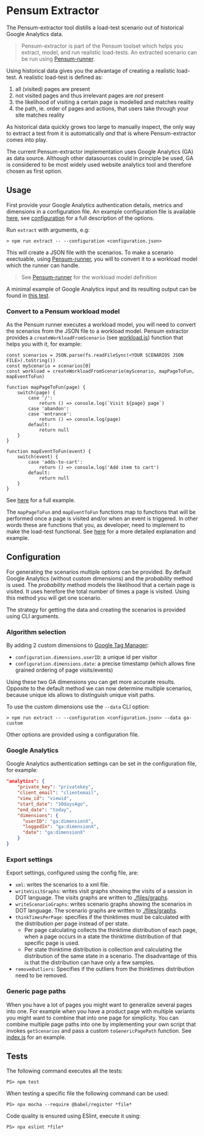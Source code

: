# Pensum Extractor
The Pensum-extractor tool distills a load-test scenario out of historical Google Analytics data. 

> Pensum-extractor is part of the Pensum toolset which helps you extract, model, and run realistic load-tests.
An extracted scenario can be run using [Pensum-runner](https://github.com/avivasolutionsnl/pensum-runner). 

Using historical data gives you the advantage of creating a realistic load-test. A realistic load-test is defined as:
1. all (visited) pages are present
2. not visited pages and thus irrelevant pages are *not* present
3. the likelihood of visiting a certain page is modelled and matches reality
4. the path, ie. order of pages and actions, that users take through your site matches reality

As historical data quickly grows too large to manually inspect, the only way to extract a test from it is automatically *and* that is where Pensum-extractor comes into play.

The current Pensum-extractor implementation uses Google Analytics (GA) as data source. Although other datasources could in principle be used, 
GA is considered to be most widely used website analytics tool and therefore chosen as first option.

## Usage
First provide your Google Analytics authentication details, metrics and dimensions in a configuration file. An example configuration file is available [here](./files/configuration.json), see [configuration](#configuration) for a full description of the options.

Run `extract` with arguments, e.g:

```
> npm run extract -- --configuration <configuration.json>
```

This will create a JSON file with the scenarios. To make a scenario exectuable, using [Pensum-runner](https://github.com/avivasolutionsnl/pensum-runner), you will to convert it to a workload model which the runner can handle.

> See [Pensum-runner](https://github.com/avivasolutionsnl/pensum-runner) for the workload model definition

A minimal example of Google Analytics input and its resulting output can be found in [this test](./test/pagevisits/scenario.js).

### Convert to a Pensum workload model
As the Pensum runner executes a workload model, you will need to convert the scenarios from the JSON file to a workload model.
Pensum extractor provides a `createWorkloadFromScenario` (see [workload.js](./src/workload.js)) function that helps you with it, for example:
```
const scenarios = JSON.parse(fs.readFileSync(<YOUR SCENARIOS JSON FILE>).toString())
const myScenario = scenarios[0]
const workload = createWorkloadFromScenario(myScenario, mapPageToFun, mapEventToFun)

function mapPageToFun(page) {
    switch(page) {
        case '/':
            return () => console.log(`Visit ${page} page`)
        case 'abandon':
        case 'entrance':
            return () => console.log(page)
        default:
            return null
    }
}

function mapEventToFun(event) {
    switch(event) {
        case 'adds-to-cart':
            return () => console.log('Add item to cart')
        default:
            return null
    }
}
```
See [here](./test/pagevisits/workload.js) for a full example.

The `mapPageToFun` and `mapEventToFun` functions map to functions that will be performed once a page is visited and/or when an event is triggered. In other words these are functions that you, as developer, need to implement to make the load-test functional. See [here](https://github.com/avivasolutionsnl/pensum-runner#Usage) for a more detailed explanation and example.

## Configuration
For generating the scenarios multiple options can be provided. By default Google Analytics (without custom dimensions) and the *probability* method is used. The *probability* method models the likelihood that a certain page is visited. It uses herefore the total number of times a page is visited. Using this method you will get one scenario.

The strategy for getting the data and creating the scenarios is provided using CLI arguments.

### Algorithm selection
By adding 2 custom dimensions to [Google Tag Manager](https://tagmanager.google.com/):
- `configuration.dimensions.userID`: a unique id per visitor
- `configuration.dimensions.date`: a precise timestamp (which allows fine grained ordering of page visits/events)

Using these two GA dimensions you can get more accurate results. Opposite to the default method we can now determine multiple scenarios, because unique ids allows to distinguish unique visit paths.

To use the custom dimensions use the `--data` CLI option:
```
> npm run extract -- --configuration <configuration.json> --data ga-custom
```

Other options are provided using a configuration file.

### Google Analytics
Google Analytics authentication settings can be set in the configuration file, for example:

```json
"analytics": {
    "private_key": "privatekey",
    "client_email": "clientemail",
    "view_id": "viewid",
    "start_date": "30daysAgo",
    "end_date": "today",
    "dimensions": {
      "userID": "ga:dimensionX",
      "loggedIn": "ga:dimensionX",
      "date": "ga:dimensionX"
    }
}
```

### Export settings
Export settings, configured using the config file, are:
- `xml`: writes the scenarios to a xml file.
- `writeVisitGraphs`: writes visit graphs showing the visits of a session in DOT language. The visits graphs are written to [./files/graphs]().
- `writeScenarioGraphs`: writes scenario graphs showing the scenarios in DOT language. The scenario graphs are written to [./files/graphs]().
- `thinkTimesPerPage`: specifies if the thinktimes must be calculated with the distribution per page instead of per state.
    - Per page calculating collects the thinktime distribution of each page, when a page occurs in a state the thinktime distribution of that specific page is used.
    - Per state thinktime distribution is collection and calculating the distribution of the same state in a scenario. The disadvantage of this is that the distribution can have only a few samples.
- `removeOutliers`: Specifies if the outliers from the thinktimes distribution need to be removed.

### Generic page paths
When you have a lot of pages you might want to generalize several pages into one. For example when you have a product page with multiple variants you might want to
combine that into one page for simplicity. 
You can combine multiple page paths into one by implementing your own script that invokes `getScenarios` and pass a custom `toGenericPagePath` function.
See [index.js](./src/index.js) for an example.


## Tests
The following command executes all the tests:
```
PS> npm test
```

When testing a specific file the following command can be used:
```
PS> npx mocha --require @babel/register *file*
```

Code quality is ensured using ESlint, execute it using:
```
PS> npx eslint *file*
```
